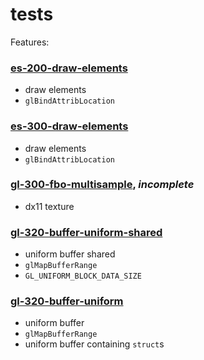 # tests

Features:

### [es-200-draw-elements](https://github.com/elect86/jogl-samples/blob/master/jogl-samples/src/tests/Es_200_draw_elements.java)

- draw elements
- `glBindAttribLocation`

### [es-300-draw-elements](https://github.com/elect86/jogl-samples/blob/master/jogl-samples/src/tests/Es_300_draw_elements.java)

- draw elements
- `glBindAttribLocation`

### [gl-300-fbo-multisample](https://github.com/elect86/jogl-samples/blob/master/jogl-samples/src/tests/Gl_300_fbo_multisample.java), _incomplete_

- dx11 texture

### [gl-320-buffer-uniform-shared](https://github.com/elect86/jogl-samples/blob/master/jogl-samples/src/tests/Gl_320_buffer_uniform_shared.java)

- uniform buffer shared
- `glMapBufferRange`
- `GL_UNIFORM_BLOCK_DATA_SIZE`

### [gl-320-buffer-uniform](https://github.com/elect86/jogl-samples/blob/master/jogl-samples/src/tests/Gl_320_buffer_uniform.java)

- uniform buffer
- `glMapBufferRange`
- uniform buffer containing `struct`s
